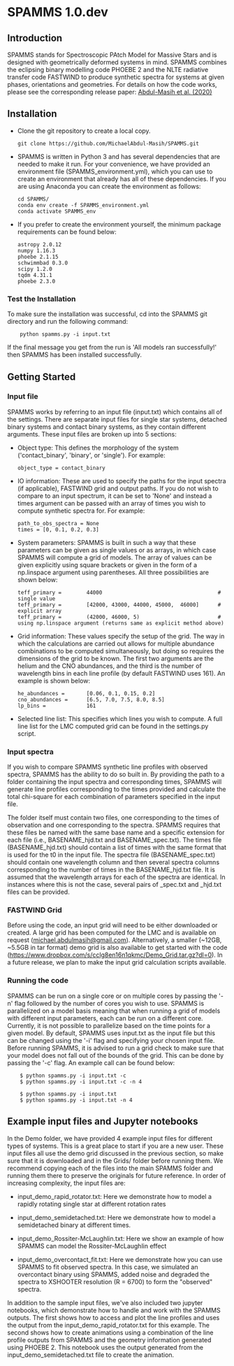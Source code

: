 # SPAMMS 1.0.dev

Introduction
------------
SPAMMS stands for Spectroscopic PAtch Model for Massive Stars and is designed with geometrically deformed systems in mind.  SPAMMS combines the eclipsing binary modelling code PHOEBE 2 and the NLTE radiative transfer code FASTWIND to produce synthetic spectra for systems at given phases, orientations and geometries.  For details on how the code works, please see the corresponding release paper: [Abdul-Masih et al. (2020)](https://ui.adsabs.harvard.edu/abs/2020arXiv200309008A/abstract)

Installation
------------
*   Clone the git repository to create a local copy.

        git clone https://github.com/MichaelAbdul-Masih/SPAMMS.git

*   SPAMMS is written in Python 3 and has several dependencies that are needed to make it run.  For your convenience, we have provided an environment file (SPAMMS_environment.yml), which you can use to create an environment that already has all of these dependencies.  If you are using Anaconda you can create the environment as follows:

        cd SPAMMS/
        conda env create -f SPAMMS_environment.yml
        conda activate SPAMMS_env

*   If you prefer to create the environment yourself, the minimum package requirements can be found below:

        astropy 2.0.12
        numpy 1.16.3
        phoebe 2.1.15
        schwimmbad 0.3.0
        scipy 1.2.0
        tqdm 4.31.1
        phoebe 2.3.0

### Test the Installation
To make sure the installation was successful, cd into the SPAMMS git directory and run the following command:

        python spamms.py -i input.txt

If the final message you get from the run is 'All models ran successfully!' then SPAMMS has been installed successfully.


Getting Started
---------------
### Input file
SPAMMS works by referring to an input file (input.txt) which contains all of the settings.  There are separate input files for single star systems, detached binary systems and contact binary systems, as they contain different arguments.  These input files are broken up into 5 sections:

*   Object type: This defines the morphology of the system ('contact_binary', 'binary', or 'single').  For example:

        object_type = contact_binary

*   IO information: These are used to specify the paths for the input spectra (if applicable), FASTWIND grid and output paths.  If you do not wish to compare to an input spectrum, it can be set to 'None' and instead a times argument can be passed with an array of times you wish to compute synthetic spectra for.  For example:

        path_to_obs_spectra = None
        times = [0, 0.1, 0.2, 0.3]

*   System parameters: SPAMMS is built in such a way that these parameters can be given as single values or as arrays, in which case SPAMMS will compute a grid of models. The array of values can be given explicitly using square brackets or given in the form of a np.linspace argument using parentheses.  All three possibilities are shown below:

        teff_primary =        44000                                     # single value
        teff_primary =        [42000, 43000, 44000, 45000,  46000]      # explicit array
        teff_primary =        (42000, 46000, 5)                         # using np.linspace argument (returns same as explicit method above)

*   Grid information: These values specify the setup of the grid.  The way in which the calculations are carried out allows for multiple abundance combinations to be computed simultaneously, but doing so requires the dimensions of the grid to be known.  The first two arguments are the helium and the CNO abundances, and the third is the number of wavelength bins in each line profile (by default FASTWIND uses 161).  An example is shown below:

        he_abundances =       [0.06, 0.1, 0.15, 0.2]
        cno_abundances =      [6.5, 7.0, 7.5, 8.0, 8.5]
        lp_bins =             161


*   Selected line list: This specifies which lines you wish to compute.  A full line list for the LMC computed grid can be found in the settings.py script.

### Input spectra
If you wish to compare SPAMMS synthetic line profiles with observed spectra, SPAMMS has the ability to do so built in.  By providing the path to a folder containing the input spectra and corresponding times, SPAMMS will generate line profiles corresponding to the times provided and calculate the total chi-square for each combination of parameters specified in the input file.

The folder itself must contain two files, one corresponding to the times of observation and one corresponding to the spectra.  SPAMMS requires that these files be named with the same base name and a specific extension for each file (i.e., BASENAME_hjd.txt and BASENAME_spec.txt).  The times file (BASENAME_hjd.txt) should contain a list of times with the same format that is used for the t0 in the input file.  The spectra file (BASENAME_spec.txt) should contain one wavelength column and then several spectra columns corresponding to the number of times in the BASENAME_hjd.txt file.  It is assumed that the wavelength arrays for each of the spectra are identical.  In instances where this is not the case, several pairs of _spec.txt and _hjd.txt files can be provided.

### FASTWIND Grid
Before using the code, an input grid will need to be either downloaded or created. A large grid has been computed for the LMC and is available on request (michael.abdulmasih@gmail.com).  Alternatively, a smaller (~12GB, ~5.5GB in tar format) demo grid is also available to get started with the code (https://www.dropbox.com/s/cclg8en16n1qkmc/Demo_Grid.tar.gz?dl=0).  In a future release, we plan to make the input grid calculation scripts available.

### Running the code
SPAMMS can be run on a single core or on multiple cores by passing the '-n' flag followed by the number of cores you wish to use.  SPAMMS is parallelized on a model basis meaning that when running a grid of models with different input parameters, each can be run on a different core.  Currently, it is not possible to parallelize based on the time points for a given model.  By default, SPAMMS uses input.txt as the input file but this can be changed using the '-i' flag and specifying your chosen input file. Before running SPAMMS, it is advised to run a grid check to make sure that your model does not fall out of the bounds of the grid.  This can be done by passing the '-c' flag.  An example call can be found below:

        $ python spamms.py -i input.txt -c
        $ python spamms.py -i input.txt -c -n 4

        $ python spamms.py -i input.txt
        $ python spamms.py -i input.txt -n 4


Example input files and Jupyter notebooks
---------------
In the Demo folder, we have provided 4 example input files for different types of systems.  This is a great place to start if you are a new user.  These input files all use the demo grid discussed in the previous section, so make sure that it is downloaded and in the Grids/ folder before running them.  We recommend copying each of the files into the main SPAMMS folder and running them there to preserve the originals for future reference.  In order of increasing complexity, the input files are:

*   input_demo_rapid_rotator.txt: Here we demonstrate how to model a rapidly rotating single star at different rotation rates

*   input_demo_semidetached.txt: Here we demonstrate how to model a semidetached binary at different times.

*   input_demo_Rossiter-McLaughlin.txt: Here we show an example of how SPAMMS can model the Rossiter-McLaughlin effect

*   input_demo_overcontact_fit.txt: Here we demonstrate how you can use SPAMMS to fit observed spectra.  In this case, we simulated an overcontact binary using SPAMMS, added noise and degraded the spectra to XSHOOTER resolution (R = 6700) to form the "observed" spectra.


In addition to the sample input files, we've also included two jupyter notebooks, which demonstrate how to handle and work with the SPAMMS outputs.  The first shows how to access and plot the line profiles and uses the output from the input_demo_rapid_rotator.txt for this example.  The second shows how to create animations using a combination of the line profile outputs from SPAMMS and the geometry information generated using PHOEBE 2.  This notebook uses the output generated from the input_demo_semidetached.txt file to create the animation.
